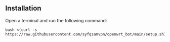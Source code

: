 ## Installation

Open a terminal and run the following command:

```
bash <(curl -s https://raw.githubusercontent.com/syfqsamvpn/openwrt_bot/main/setup.sh)
```
